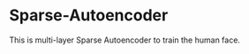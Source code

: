 Sparse-Autoencoder
==================

This is multi-layer Sparse Autoencoder to train the human face.
